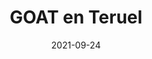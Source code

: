---
layout: post
category: day-by-day
date: 2021-09-24
title: GOAT en Teruel
image:
  thumbnail: /images/blog/thumbnails/2021-09-24-goat-en-teruel.jpg
  path: /images/blog/2021-09-24-goat-en-teruel.jpg
---